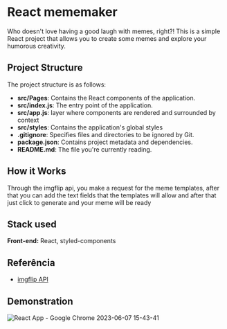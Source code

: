 
# React mememaker

Who doesn't love having a good laugh with memes, right?!
This is a simple React project that allows you to create some memes and explore your humorous creativity.

## Project Structure

The project structure is as follows:

- **src/Pages**: Contains the React components of the application.
- **src/index.js**: The entry point of the application.
- **src/app.js**: layer where components are rendered and surrounded by context
- **src/styles**: Contains the application's global styles
- **.gitignore**: Specifies files and directories to be ignored by Git.
- **package.json**: Contains project metadata and dependencies.
- **README.md**: The file you're currently reading.


## How it Works

Through the imgflip api, you make a request for the meme templates, after that you can add the text fields that the templates will allow and after that just click to generate and your meme will be ready
## Stack used

**Front-end:** React, styled-components

## Referência

 - [imgflip API](https://imgflip.com/api)

## Demonstration
![React App - Google Chrome 2023-06-07 15-43-41](https://github.com/Gabrieldison/react-mememaker/assets/85500242/95539102-ee5c-4662-8483-a308e2d117dc)




